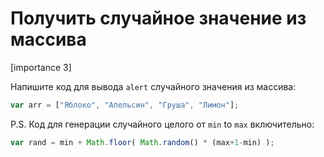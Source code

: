 # Получить случайное значение из массива

[importance 3]

Напишите код для вывода `alert` случайного значения из массива:

```js
var arr = ["Яблоко", "Апельсин", "Груша", "Лимон"];
```

P.S. Код для генерации случайного целого от `min` to `max` включительно:

```js
var rand = min + Math.floor( Math.random() * (max+1-min) );
```

